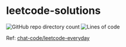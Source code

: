 # leetcode-solutions

![GitHub repo directory count](https://img.shields.io/github/directory-file-count/Yescafe/leetcode-solutions?style=for-the-badge&type=dir) ![Lines of code](https://img.shields.io/tokei/lines/github/Yescafe/leetcode-solutions?style=for-the-badge)

Ref: [chat-code/leetcode-everyday](https://github.com/chat-code/leetcode-everyday)
